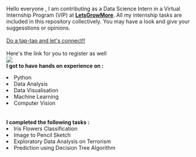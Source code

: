 Hello everyone , I am contributing as a Data Science Intern in a Virtual Internship Program (VIP) at <b><a href="https://letsgrowmore.in/">LetsGrowMore</b></a>. All my internship tasks are included in this repository collectively. You may have a look and give your suggesstions or opinions.
<br><br><a href="https://www.linkedin.com/in/midhir-nambiar-b353741b8/">Do a tap-tap and let's connect!!</a>
<br><br>Here's the link for you to register as well<br>
<a href="https://letsgrowmore.in/vip/"> <img src="https://letsgrowmore.in/wp-content/uploads/2021/05/growmore-removebg-preview.png"> </a>
<br><b>I got to have hands on experience on :</b>
<li>Python
<li>Data Analysis
<li>Data Visualisation
<li>Machine Learning
<li>Computer Vision<br><br>
  <br><b>I completed the following tasks :</b>
<li>Iris Flowers Classification
<li>Image to Pencil Sketch
<li>Exploratory Data Analysis on Terrorism
  <li>Prediction using Decision Tree Algorithm<br>






                  
